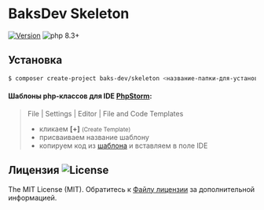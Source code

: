 # BaksDev Skeleton

[![Version](https://img.shields.io/badge/version-7.1.21-blue)](https://github.com/baks-dev/skeleton/releases)
![php 8.3+](https://img.shields.io/badge/php-min%208.3-red.svg)


## Установка

``` bash
$ composer create-project baks-dev/skeleton <название-папки-для-установки>
```


#### Шаблоны php-классов для IDE [PhpStorm](https://github.com/baks-dev/skeleton/tree/master/src/Core/Resources/code):


> File | Settings | Editor | File and Code Templates
> 
> * кликаем **[+]** <small>(Create Template)</small> 
> * присваиваем название шаблону
> * копируем код из [шаблона](https://github.com/baks-dev/skeleton/tree/master/src/Core/Resources/code) и вставляем в поле IDE 


## Лицензия ![License](https://img.shields.io/badge/MIT-green)

The MIT License (MIT). Обратитесь к [Файлу лицензии](LICENSE.md) за дополнительной информацией.
